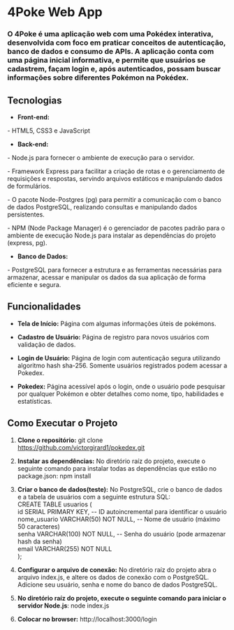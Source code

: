 # 4Poke Web App

### O 4Poke é uma aplicação web com uma Pokédex interativa, desenvolvida com foco em praticar conceitos de autenticação, banco de dados e consumo de APIs. A aplicação conta com uma página inicial informativa, e permite que usuários se cadastrem, façam login e, após autenticados, possam buscar informações sobre diferentes Pokémon na Pokédex.  

## Tecnologias 

- **Front-end:**  

\- HTML5, CSS3 e JavaScript  

- **Back-end:**   

\- Node.js para fornecer o ambiente de execução para o servidor.  

\- Framework Express para facilitar a criação de rotas e o gerenciamento de requisições e respostas, servindo arquivos estáticos e manipulando dados de formulários.  

\- O pacote Node-Postgres (pg) para permitir a comunicação com o banco de dados PostgreSQL, realizando consultas e manipulando dados persistentes.  

\- NPM (Node Package Manager) é o gerenciador de pacotes padrão para o ambiente de execução Node.js para instalar as dependências do projeto (express, pg).  

- **Banco de Dados:**  

\- PostgreSQL para fornecer a estrutura e as ferramentas necessárias para armazenar, acessar e manipular os dados da sua aplicação de forma eficiente e segura.

## Funcionalidades  

- **Tela de Início:** Página com algumas informações úteis de pokémons.  

- **Cadastro de Usuário:** Página de registro para novos usuários com validação de dados.  

- **Login de Usuário:** Página de login com autenticação segura utilizando algoritmo hash sha-256. Somente usuários registrados podem acessar a Pokedex.  

- **Pokedex:** Página acessível após o login, onde o usuário pode pesquisar por qualquer Pokémon e obter detalhes como nome, tipo, habilidades e estatísticas.  

## Como Executar o Projeto  

1. **Clone o repositório:** git clone https://github.com/victorgirard1/pokedex.git  

2. **Instalar as dependências:** No diretório raíz do projeto, execute o seguinte comando para instalar todas as dependências que estão no package.json: npm install   

3. **Criar o banco de dados(teste):** No PostgreSQL, crie o banco de dados e a tabela de usuários com a seguinte estrutura SQL:    
CREATE TABLE usuarios (  
id SERIAL PRIMARY KEY,           -- ID autoincremental para identificar o usuário  
nome_usuario VARCHAR(50) NOT NULL, -- Nome de usuário (máximo 50 caracteres)  
senha VARCHAR(100) NOT NULL,      -- Senha do usuário (pode armazenar hash da senha)  
email VARCHAR(255) NOT NULL  
);  

4. **Configurar o arquivo de conexão:** No diretório raíz do projeto abra o arquivo index.js, e altere os dados de conexão com o PostgreSQL. Adicione seu usuário, senha e nome do banco de dados PostgreSQL.  

5. **No diretório raíz do projeto, execute o seguinte comando para iniciar o servidor Node.js**: node index.js  

6. **Colocar no browser:** http://localhost:3000/login

